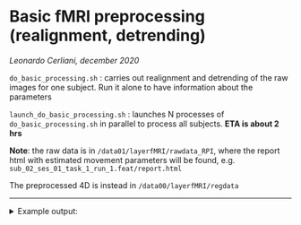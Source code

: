 # Basic fMRI preprocessing (realignment, detrending)
_Leonardo Cerliani, december 2020_


`do_basic_processing.sh` : carries out realignment and detrending of the raw images for one subject. Run it alone to have information about the parameters

`launch_do_basic_processing.sh` : launches N processes of `do_basic_processing.sh` in parallel to process all subjects. __ETA is about 2 hrs__

__Note__: the raw data is in `/data01/layerfMRI/rawdata_RPI`, where the report html with estimated movement parameters will be found, e.g. `sub_02_ses_01_task_1_run_1.feat/report.html`

The preprocessed 4D is instead in `/data00/layerfMRI/regdata`

---

<details>
<summary>Example output:</summary>
<p>

```bash

/data00/layerfMRI/regdata/
│
sub_02
├── ses_01
│   └── func
│       ├── task_1_run_1_4D.nii.gz
│       ├── task_1_run_2_4D.nii.gz
│       ├── task_2_run_1_4D.nii.gz
│       └── task_2_run_2_4D.nii.gz
└── ses_02
    └── func
        ├── task_3_run_1_4D.nii.gz
        ├── task_3_run_2_4D.nii.gz
        ├── task_4_run_1_4D.nii.gz
        └── task_4_run_2_4D.nii.gz
```

</p>
</details>  
